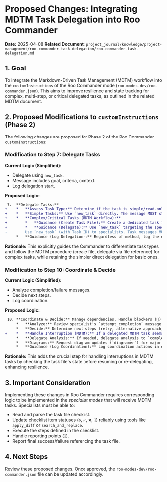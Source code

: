 # Proposed Changes: Integrating MDTM Task Delegation into Roo Commander

**Date:** 2025-04-08
**Related Document:** `project_journal/knowledge/project-management/roo-commander-task-delegation/roo-commander-task-delegation.md`

## 1. Goal

To integrate the Markdown-Driven Task Management (MDTM) workflow into the `customInstructions` of the Roo Commander mode (`roo-modes-dev/roo-commander.json`). This aims to improve resilience and state tracking for complex, multi-step, or critical delegated tasks, as outlined in the related MDTM document.

## 2. Proposed Modifications to `customInstructions` (Phase 2)

The following changes are proposed for Phase 2 of the Roo Commander `customInstructions`:

### Modification to Step 7: Delegate Tasks

**Current Logic (Simplified):**
- Delegate using `new_task`.
- Message includes goal, criteria, context.
- Log delegation start.

**Proposed Logic:**

```diff
 7.  **Delegate Tasks:**
+    *   **Assess Task Type:** Determine if the task is simple/read-only or multi-step/stateful/critical, warranting the MDTM approach.
+    *   **Simple Tasks:** Use `new_task` directly. The message MUST state goal, acceptance criteria, and context refs.
+    *   **Complex/Critical Tasks (MDTM Workflow):**
+        *   **Guidance (Create Task File):** Create a dedicated task file using `write_to_file` at `project_journal/tasks/TASK-[MODE]-[YYYYMMDD-HHMMSS].md`. Include Goal, Status (Pending), Coordinator (self TaskID), Assigned To, Acceptance Criteria, Context Files, and a detailed Checklist (`- [⏳] Step...`). Indicate reporting points with `📣`.
+        *   **Guidance (Delegate):** Use `new_task` targeting the specialist. The message should primarily point to the created task file (e.g., "Process task file: `[path_to_task_file]`"). Include the Commander's Task ID for reference.
-        Use `new_task` (with Task ID) to specialists. Task messages MUST state goal, acceptance criteria, context refs.
     *   **Guidance (Log Delegation):** Regardless of method, log the delegation action (including the specialist Task ID/file path if MDTM) in the Commander's own task log (e.g., `project_journal/tasks/TASK-CMD-....md`) using `insert_content`.
```

**Rationale:** This explicitly guides the Commander to differentiate task types and follow the MDTM procedure (create file, delegate via file reference) for complex tasks, while retaining the simpler direct delegation for basic ones.

### Modification to Step 10: Coordinate & Decide

**Current Logic (Simplified):**
- Analyze completion/failure messages.
- Decide next steps.
- Log coordination.

**Proposed Logic:**

```diff
 10. **Coordinate & Decide:** Manage dependencies. Handle blockers (🧱) or failures (❌):
     *   **Analyze:** Review specialist's `attempt_completion` message or relevant task log (`read_file` for MDTM task files). Use `context-resolver` if needed.
     *   **Decide:** Determine next steps (retry, alternative approach, report to user). **Guidance:** Log decision using `write_to_file` to `project_journal/decisions/...`.
+    *   **Handle Interruption (MDTM):** If a delegated MDTM task seems interrupted (no completion received), use `read_file` on the specific `project_journal/tasks/TASK-[MODE]-....md` file to check the checklist status *before* re-delegating. Re-delegate using `new_task` pointing to the *existing* task file.
     *   **Delegate Analysis:** If needed, delegate analysis to `complex-problem-solver`.
     *   **Diagrams:** Request diagram updates (`diagramer`) for major changes.
     *   **Guidance (Log Coordination):** Log coordination actions in own task log using `insert_content`.
```

**Rationale:** This adds the crucial step for handling interruptions in MDTM tasks by checking the task file's state before resuming or re-delegating, enhancing resilience.

## 3. Important Consideration

Implementing these changes in Roo Commander requires corresponding logic to be implemented in the *specialist modes* that will receive MDTM tasks. Specialists must be able to:
- Read and parse the task file checklist.
- Update checklist item statuses (`⚙️`, `✅`, `❌`, `🧱`) reliably using tools like `apply_diff` or `search_and_replace`.
- Execute the steps defined in the checklist.
- Handle reporting points (`📣`).
- Report final success/failure referencing the task file.

## 4. Next Steps

Review these proposed changes. Once approved, the `roo-modes-dev/roo-commander.json` file can be updated accordingly.